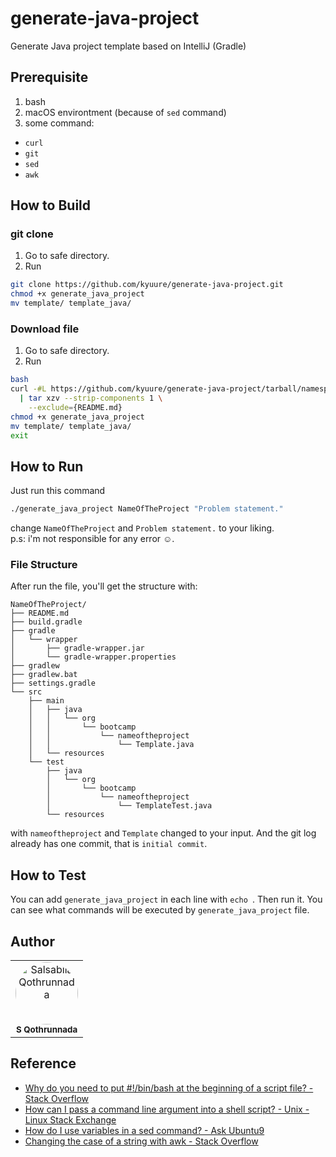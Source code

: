 # generate-java-project
Generate Java project template based on IntelliJ (Gradle)


## Prerequisite
1. bash
2. macOS environtment (because of `sed` command)
3. some command:
  - `curl`
  - `git`
  - `sed`
  - `awk`


## How to Build
### git clone
1. Go to safe directory.
2. Run
```sh
git clone https://github.com/kyuure/generate-java-project.git
chmod +x generate_java_project
mv template/ template_java/
```

### Download file
1. Go to safe directory.
2. Run
```sh
bash
curl -#L https://github.com/kyuure/generate-java-project/tarball/namespaces \
  | tar xzv --strip-components 1 \
    --exclude={README.md}
chmod +x generate_java_project
mv template/ template_java/
exit
```


## How to Run
Just run this command
```sh
./generate_java_project NameOfTheProject "Problem statement."
```
change `NameOfTheProject` and `Problem statement.` to your liking. <br>
p.s: i'm not responsible for any error ☺️.

### File Structure
After run the file, you'll get the structure with:
```
NameOfTheProject/
├── README.md
├── build.gradle
├── gradle
│   └── wrapper
│       ├── gradle-wrapper.jar
│       └── gradle-wrapper.properties
├── gradlew
├── gradlew.bat
├── settings.gradle
└── src
    ├── main
    │   ├── java
    │   │   └── org
    │   │       └── bootcamp
    │   │           └── nameoftheproject
    │   │               └── Template.java
    │   └── resources
    └── test
        ├── java
        │   └── org
        │       └── bootcamp
        │           └── nameoftheproject
        │               └── TemplateTest.java
        └── resources
```
with `nameoftheproject` and `Template` changed to your input.
And the git log already has one commit, that is `initial commit`.


## How to Test
You can add `generate_java_project` in each line with `echo `.
Then run it. You can see what commands will be executed by `generate_java_project` file.


## Author
<table>
  <tr>
<td align="center">
  <img src="https://avatars.githubusercontent.com/kyuure" width="100px;" alt="Salsabila Qothrunnada" style="border-radius:50%"/>
  <br/>
  <sub><b>S Qothrunnada</b></sub>
  <br/>
</td>
  </tr>
</table>


## Reference
- [Why do you need to put #!/bin/bash at the beginning of a script file? - Stack Overflow](https://stackoverflow.com/questions/8967902/why-do-you-need-to-put-bin-bash-at-the-beginning-of-a-script-file)
- [How can I pass a command line argument into a shell script? - Unix - Linux Stack Exchange](https://unix.stackexchange.com/questions/31414/how-can-i-pass-a-command-line-argument-into-a-shell-script)
- [How do I use variables in a sed command? - Ask Ubuntu9](https://askubuntu.com/questions/76808/how-do-i-use-variables-in-a-sed-command)
- [Changing the case of a string with awk - Stack Overflow](https://stackoverflow.com/questions/14139672/changing-the-case-of-a-string-with-awk)

